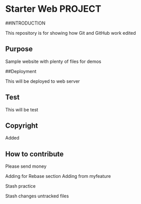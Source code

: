 # Starter Web PROJECT

##INTRODUCTION

This repository is for showing how Git and GitHub work edited

## Purpose

Sample website with plenty of files for demos

##Deployment

This will be deployed to web server

## Test

This will be test

## Copyright

Added

## How to contribute
 Please send money
 
 Adding for Rebase section
 Adding from myfeature
 
 
 Stash practice
 
 Stash changes untracked files